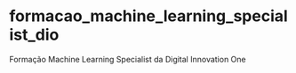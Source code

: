 # formacao_machine_learning_specialist_dio
Formação Machine Learning Specialist da Digital Innovation One
